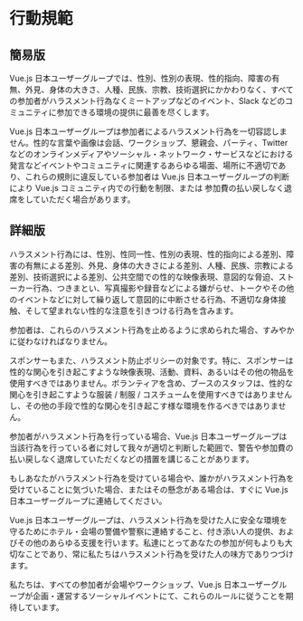# 行動規範

## 簡易版

Vue.js 日本ユーザーグループでは、性別、性別の表現、性的指向、障害の有無、外見、身体の大きさ、人種、民族、宗教、技術選択にかかわりなく、すべての参加者がハラスメント行為なくミートアップなどのイベント、Slack などのコミュニティに参加できる環境の提供に最善を尽くします。

Vue.js 日本ユーザーグループは参加者によるハラスメント行為を一切容認しません。性的な言葉や画像は会話、ワークショップ、懇親会、パーティ、Twitter などのオンラインメディアやソーシャル・ネットワーク・サービスなどにおける発言などイベントやコミュニティに関連するあらゆる場面、場所に不適切であり、これらの規則に違反している参加者は Vue.js 日本ユーザーグループの判断により Vue.js コミュニティ内での行動を制限、または 参加費の払い戻しなく退席をしていただく場合があります。

## 詳細版

ハラスメント行為には、性別、性同一性、性別の表現、性的指向による差別、障害の有無による差別、外見、身体の大きさによる差別、人種、民族、宗教による差別、技術選択による差別、公共空間での性的な映像表現、意図的な脅迫、ストーカー行為、つきまとい、写真撮影や録音などによる嫌がらせ、トークやその他のイベントなどに対して繰り返して意図的に中断させる行為、不適切な身体接触、そして望まれない性的な注意を引きつける行為を含みます。

参加者は、これらのハラスメント行為を止めるように求められた場合、すみやかに従わなければなりません。

スポンサーもまた、ハラスメント防止ポリシーの対象です。特に、スポンサーは性的な関心を引き起こすような映像表現、活動、資料、あるいはその他の物品を使用すべきではありません。ボランティアを含め、ブースのスタッフは、性的な関心を引き起こすような服装 / 制服 / コスチュームを使用すべきではありませんし、その他の手段で性的な関心を引き起こす様な環境を作るべきではありません。

参加者がハラスメント行為を行っている場合、Vue.js 日本ユーザーグループは当該行為を行っている者に対して我々が適切と判断した範囲で、警告や参加費の払い戻しなく退席していただくなどの措置を講じることがあります。

もしあなたがハラスメント行為を受けている場合や、誰かがハラスメント行為を受けていることに気づいた場合、またはその懸念がある場合は、すぐに Vue.js 日本ユーザーグループに連絡してください。

Vue.js 日本ユーザーグループは、ハラスメント行為を受けた人に安全な環境を守るためにホテル・会場の警備や警察に連絡すること、付き添い人の提供、およびその他のあらゆる支援を行います。私達にとってあなたの参加が何もよりも大切なことであり、常に私たちはハラスメント行為を受けた人の味方でありつづけます。

私たちは、すべての参加者が会場やワークショップ、Vue.js 日本ユーザーグループが企画・運営するソーシャルイベントにて、これらのルールに従うことを期待しています。
